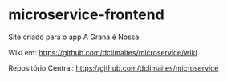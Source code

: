 # microservice-frontend
Site criado para o app A Grana é Nossa

Wiki em: https://github.com/dclimaites/microservice/wiki

Repositório Central: https://github.com/dclimaites/microservice
